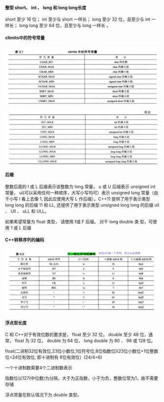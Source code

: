 #### 整型 short、 int 、 long 和 long long长度

short 至少 16 位；
int 至少与 short 一样长；
long 至少 32 位，且至少与 int 一样长；
long long 至少 64 位，且至少与 long 一样长 。

#### climits中的符号常量

![img](../3_Processing_Data/image/climits中的符号常量1.jpg)

![img](../3_Processing_Data/image/climits中的符号常量2.jpg)

#### 后缀

整数后面的 l 或 L 后缀表示该整数为 long 常量， u 或 U 后缀表示 unsigned int 常量， ul(可以采用任何一种顺序，大写小写均可）表示 unsigned long 常量（由千小写 l 看上去像 1, 因此应使用大写 L 作后缀）。C++11 提供了用于表示类型 long long 的后缀 11 和 LL, 还提供了用于表示类型 unsigned long long 的后缀 ull 、 Ull 、 uLL 和 ULL。

如果希望常量为 float 类型， 请使用 f或 F 后缀。 对千 long double 类 型，可使用 1 或 L 后缀

#### C++转移序列的编码

![img](../3_Processing_Data/image/C++转义序列的编码.jpg)

#### 浮点型长度

C 和 C++对于有效位数的要求是， float 至少 32 位， double 至少 48 位，通常， float 为 32 位， double 为 64 位， long double 为 80 、 96 或 128 位。

float(二进制32位有效位,23位小数位,1位符号位,8位指数位)(23位小数位+1位整数位=24位有效位, 即十进制有 6位有效位）(24/4=6)

一个十进制数需要4个二进制数表示

指数位以127(中位数)为分隔，大于为正指数，小于为负，整数位常为1，故不需要存储

浮点常量在默认情况下为 double 类型。
